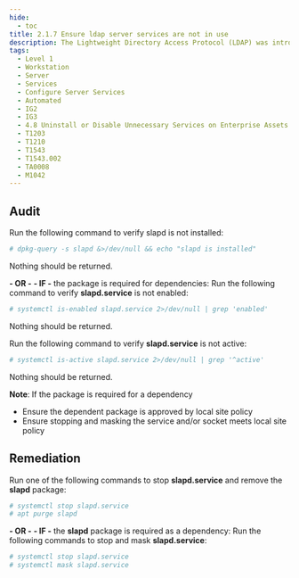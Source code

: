 ```yaml
---
hide:
  - toc
title: 2.1.7 Ensure ldap server services are not in use
description: The Lightweight Directory Access Protocol (LDAP) was introduced as a replacement for NIS/YP. It is a service that provides a method for looking up information from a central database.
tags:
  - Level 1
  - Workstation
  - Server
  - Services
  - Configure Server Services
  - Automated
  - IG2
  - IG3
  - 4.8 Uninstall or Disable Unnecessary Services on Enterprise Assets and Software
  - T1203
  - T1210
  - T1543
  - T1543.002
  - TA0008
  - M1042
---
```


## Audit
Run the following command to verify slapd is not installed:
```bash
# dpkg-query -s slapd &>/dev/null && echo "slapd is installed"
```
Nothing should be returned.

**- OR -**
**- IF -** the package is required for dependencies:
Run the following command to verify **slapd.service** is not enabled:
```bash
# systemctl is-enabled slapd.service 2>/dev/null | grep 'enabled'
```
Nothing should be returned.

Run the following command to verify **slapd.service** is not active:
```bash
# systemctl is-active slapd.service 2>/dev/null | grep '^active'
```
Nothing should be returned.

**Note**: If the package is required for a dependency
- Ensure the dependent package is approved by local site policy
- Ensure stopping and masking the service and/or socket meets local site policy

## Remediation
Run one of the following commands to stop **slapd.service** and remove the **slapd** package:
```bash
# systemctl stop slapd.service
# apt purge slapd
```

**- OR -**
**- IF -** the **slapd** package is required as a dependency:
Run the following commands to stop and mask **slapd.service**:
```bash
# systemctl stop slapd.service
# systemctl mask slapd.service
```
